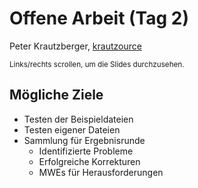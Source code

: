 # Offene Arbeit (Tag 2)

Peter Krautzberger, [krautzource](https://krautzource.com)

<small>Links/rechts scrollen, um die Slides durchzusehen.</small>

## Mögliche Ziele

- Testen der Beispieldateien
- Testen eigener Dateien
- Sammlung für Ergebnisrunde
  - Identifizierte Probleme
  - Erfolgreiche Korrekturen
  - MWEs für Herausforderungen
